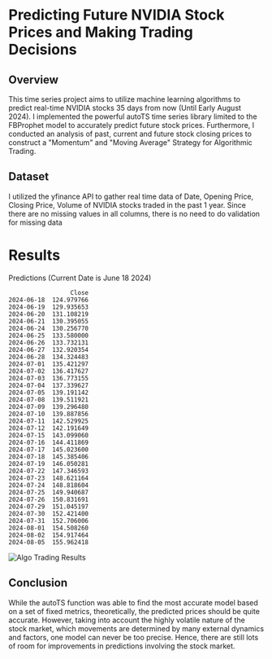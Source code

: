 # Predicting Future NVIDIA Stock Prices and Making Trading Decisions
## Overview
This time series project aims to utilize machine learning algorithms to predict real-time NVIDIA stocks 35 days from now (Until Early August 2024). I implemented the powerful autoTS time series library limited to the FBProphet model to accurately predict future stock prices. Furthermore, I conducted an analysis of past, current and future stock closing prices to construct a "Momentum" and "Moving Average" Strategy for Algorithmic Trading.
## Dataset
I utilized the yfinance API to gather real time data of Date, Opening Price, Closing Price, Volume of NVIDIA stocks traded in the past 1 year. Since there are no missing values in all columns, there is no need to do validation for missing data
# Results
Predictions (Current Date is June 18 2024)
```
                 Close
2024-06-18  124.979766
2024-06-19  129.935653
2024-06-20  131.108219
2024-06-21  130.395055
2024-06-24  130.256770
2024-06-25  133.580000
2024-06-26  133.732131
2024-06-27  132.920354
2024-06-28  134.324483
2024-07-01  135.421297
2024-07-02  136.417627
2024-07-03  136.773155
2024-07-04  137.339627
2024-07-05  139.191142
2024-07-08  139.511921
2024-07-09  139.296480
2024-07-10  139.887856
2024-07-11  142.529925
2024-07-12  142.191649
2024-07-15  143.099060
2024-07-16  144.411869
2024-07-17  145.023600
2024-07-18  145.385406
2024-07-19  146.050281
2024-07-22  147.346593
2024-07-23  148.621164
2024-07-24  148.818604
2024-07-25  149.940687
2024-07-26  150.831691
2024-07-29  151.045197
2024-07-30  152.421400
2024-07-31  152.706006
2024-08-01  154.508260
2024-08-02  154.917464
2024-08-05  155.962418
```
![Algo Trading Results](https://drive.google.com/file/d/1em0aqXWLskhD6ApXJcrpgDpvkPBDgzim/view?usp=sharing)
## Conclusion
While the autoTS function was able to find the most accurate model based on a set of fixed metrics, theoretically, the predicted prices should be quite accurate. However, taking into account the highly volatile nature of the stock market, which movements are determined by many external dynamics and factors, one model can never be too precise. Hence, there are still lots of room for improvements in predictions involving the stock market.
